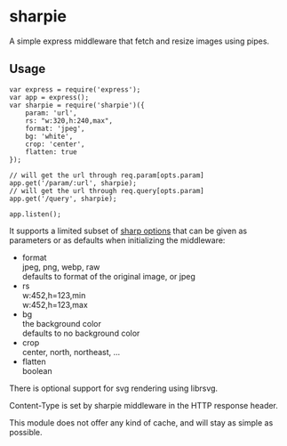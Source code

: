 sharpie
=======

A simple express middleware that fetch and resize images using pipes.

Usage
-----

```
var express = require('express');
var app = express();
var sharpie = require('sharpie')({
	param: 'url',
	rs: "w:320,h:240,max",
	format: 'jpeg',
	bg: 'white',
	crop: 'center',
	flatten: true
});

// will get the url through req.param[opts.param]
app.get('/param/:url', sharpie);
// will get the url through req.query[opts.param]
app.get('/query', sharpie);

app.listen();
```

It supports a limited subset of [sharp options](http://sharp.dimens.io)
that can be given as parameters or as defaults when initializing
the middleware:

* format  
  jpeg, png, webp, raw  
  defaults to format of the original image, or jpeg
* rs  
  w:452,h=123,min  
  w:452,h=123,max
* bg  
  the background color  
  defaults to no background color
* crop  
  center, north, northeast, ...
* flatten  
  boolean

There is optional support for svg rendering using librsvg.

Content-Type is set by sharpie middleware in the HTTP response header.

This module does not offer any kind of cache, and will stay as simple as
possible.

